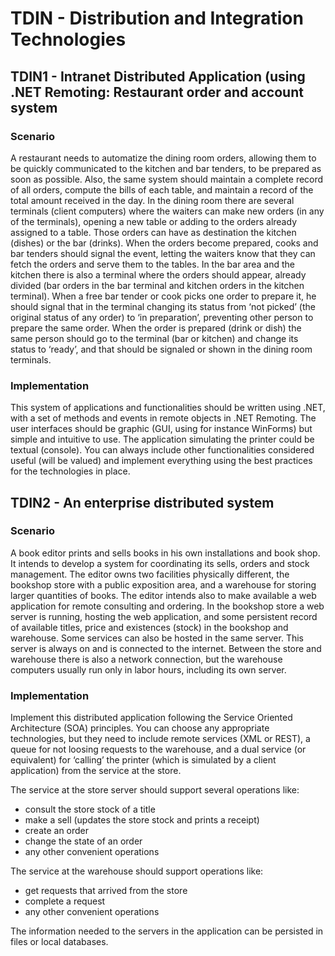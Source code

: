 # TDIN - Distribution and Integration Technologies

## TDIN1 - Intranet Distributed Application (using .NET Remoting: Restaurant order and account system
### Scenario
A restaurant needs to automatize the dining room orders, allowing them to be quickly communicated to the kitchen and bar tenders, to be prepared as soon as possible. Also, the same system should maintain a complete record of all orders, compute the bills of each table, and maintain a record of the total amount received in the day. In the dining room there are several terminals (client computers) where the waiters can make new orders (in any of the terminals), opening a new table or adding to the orders already assigned to a table. Those orders can have as destination the kitchen (dishes) or the bar (drinks). When the orders become prepared, cooks and bar tenders should signal the event, letting the waiters know that they can fetch the orders and serve them to the tables. In the bar area and the kitchen there is also a terminal where the orders should appear, already divided (bar orders in the bar terminal and kitchen orders in the kitchen terminal). When a free bar tender or cook picks one order to prepare it, he should signal that in the terminal changing its status from ‘not picked’ (the original status of any order) to ‘in preparation’, preventing other person to prepare the same order.
When the order is prepared (drink or dish) the same person should go to the terminal (bar or kitchen) and change its status to ‘ready’, and that should be signaled or shown in the dining room terminals.

### Implementation
This system of applications and functionalities should be written using .NET, with a set of methods and events in remote objects in .NET Remoting. The user interfaces should be graphic (GUI, using for instance WinForms) but simple and intuitive to use. The application simulating the printer could be textual (console). You can always include other functionalities considered useful (will be valued) and implement everything using the best practices for the technologies in place.

## TDIN2 - An enterprise distributed system
### Scenario
A book editor prints and sells books in his own installations and book shop. It intends to develop a system for coordinating its sells, orders and stock management. The editor owns two facilities physically different, the bookshop store with a public exposition area, and a warehouse for storing larger quantities of books. The editor intends also to make available a web application for remote consulting and ordering. In the bookshop store a web server is running, hosting the web application, and some persistent record of available titles, price and existences (stock) in the bookshop and warehouse. Some services can also be hosted in the same server. This server is always on and is connected to the internet. Between the store and warehouse there is also a network connection, but the warehouse computers usually run only in labor hours, including its own server.

### Implementation
Implement this distributed application following the Service Oriented Architecture (SOA) principles. You can choose any appropriate technologies, but they need to include remote services (XML or REST), a queue for not loosing requests to the warehouse, and a dual service (or equivalent) for ‘calling’ the printer (which is simulated by a client application) from the service at the store.

The service at the store server should support several operations like:
* consult the store stock of a title
* make a sell (updates the store stock and prints a receipt)
* create an order
* change the state of an order
* any other convenient operations

The service at the warehouse should support operations like:
* get requests that arrived from the store
* complete a request
* any other convenient operations

The information needed to the servers in the application can be persisted in files or local databases.
